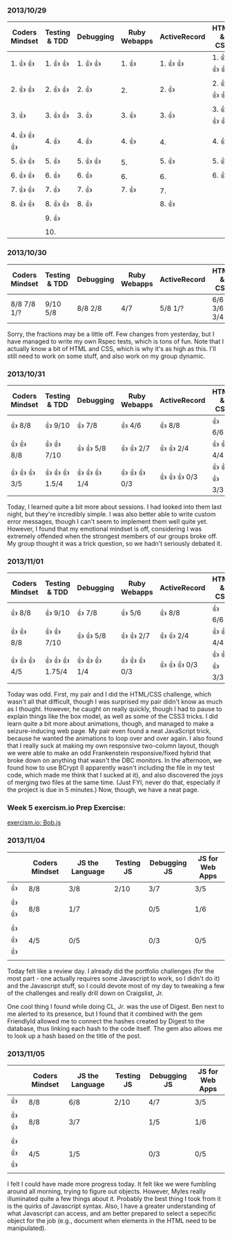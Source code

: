 ### 2013/10/29

| Coders Mindset           | Testing & TDD            | Debugging                | Ruby Webapps  | ActiveRecord             | HTML & CSS |
| ------------------------ | ------------------------ | ------------------------ | ------------- | ------------------------ | ---------- |
| 1. :thumbsup: :thumbsup: | 1. :thumbsup: :thumbsup: | 1. :thumbsup: :thumbsup: | 1. :thumbsup: | 1. :thumbsup: :thumbsup: | 1. :thumbsup: :thumbsup: :thumbsup:           |
| 2. :thumbsup: :thumbsup: | 2. :thumbsup: :thumbsup: | 2. :thumbsup:            | 2.            | 2. :thumbsup:            | 2. :thumbsup: :thumbsup: :thumbsup:           |
| 3. :thumbsup:            | 3. :thumbsup: :thumbsup: | 3. :thumbsup:            | 3. :thumbsup: | 3. :thumbsup:            | 3. :thumbsup: :thumbsup: :thumbsup:           |
| 4. :thumbsup: :thumbsup: :thumbsup: | 4. :thumbsup: | 4. :thumbsup:            | 4. :thumbsup: | 4.                       | 4. :thumbsup:           |
| 5. :thumbsup: :thumbsup: | 5. :thumbsup:            | 5. :thumbsup: :thumbsup: | 5.            | 5. :thumbsup:            | 5. :thumbsup:           |
| 6. :thumbsup: :thumbsup: | 6. :thumbsup:            | 6. :thumbsup:            | 6.            | 6.                       | 6. :thumbsup:           |
| 7. :thumbsup: :thumbsup: | 7. :thumbsup:            | 7. :thumbsup:            | 7. :thumbsup: | 7.                       |            |
| 8. :thumbsup: :thumbsup: | 8. :thumbsup: :thumbsup: | 8. :thumbsup:            |               | 8. :thumbsup:            |            |
|                          | 9. :thumbsup:            |                          |               |                          |            |
|                          | 10.                      |                          |               |                          |            |

### 2013/10/30

| Coders Mindset | Testing & TDD | Debugging | Ruby Webapps | ActiveRecord | HTML & CSS |
| -------------- | ------------- | --------- | ------------ | ------------ | ---------- |
| 8/8 7/8 1/?    | 9/10 5/8      | 8/8 2/8   | 4/7          | 5/8 1/?      | 6/6 3/6 3/4 |

Sorry, the fractions may be a little off. Few changes from yesterday, but I have managed to write my own Rspec tests, which is tons of fun. Note that I actually know a bit of HTML and CSS, which is why it's as high as this. I'll still need to work on some stuff, and also work on my group dynamic. 

### 2013/10/31

| Coders Mindset | Testing & TDD    | Debugging | Ruby Webapps | ActiveRecord | HTML & CSS |
| -------------- | ---------------- | --------- | ------------ | ------------ | ---------- |
| :thumbsup: 8/8 | :thumbsup: 9/10 | :thumbsup: 7/8 | :thumbsup: 4/6 | :thumbsup: 8/8 | :thumbsup: 6/6 |
| :thumbsup: :thumbsup: 8/8 | :thumbsup: :thumbsup: 7/10 | :thumbsup: :thumbsup: 5/8 | :thumbsup: :thumbsup: 2/7 | :thumbsup: :thumbsup: 2/4 | :thumbsup: :thumbsup: 4/4 |
| :thumbsup: :thumbsup: :thumbsup: 3/5 | :thumbsup: :thumbsup: :thumbsup: 1.5/4 | :thumbsup: :thumbsup: :thumbsup: 1/4 | :thumbsup: :thumbsup: :thumbsup: 0/3 | :thumbsup: :thumbsup: :thumbsup: 0/3 | :thumbsup: :thumbsup: :thumbsup: 3/3 |

Today, I learned quite a bit more about sessions. I had looked into them last night, but they're incredibly simple. I was also better able to write custom error messages, though I can't seem to implement them well quite yet. However, I found that my emotional mindset is off, considering I was extremely
offended when the strongest members of our groups broke off. My group thought it was a trick question, so we hadn't 
seriously debated it.

### 2013/11/01

| Coders Mindset | Testing & TDD    | Debugging | Ruby Webapps | ActiveRecord | HTML & CSS |
| -------------- | ---------------- | --------- | ------------ | ------------ | ---------- |
| :thumbsup: 8/8 | :thumbsup: 9/10 | :thumbsup: 7/8 | :thumbsup: 5/6 | :thumbsup: 8/8 | :thumbsup: 6/6 |
| :thumbsup: :thumbsup: 8/8 | :thumbsup: :thumbsup: 7/10 | :thumbsup: :thumbsup: 5/8 | :thumbsup: :thumbsup: 2/7 | :thumbsup: :thumbsup: 2/4 | :thumbsup: :thumbsup: 4/4 |
| :thumbsup: :thumbsup: :thumbsup: 4/5 | :thumbsup: :thumbsup: :thumbsup: 1.75/4 | :thumbsup: :thumbsup: :thumbsup: 1/4 | :thumbsup: :thumbsup: :thumbsup: 0/3 | :thumbsup: :thumbsup: :thumbsup: 0/3 | :thumbsup: :thumbsup: :thumbsup: 3/3 |

Today was odd. First, my pair and I did the HTML/CSS challenge, which wasn't all that difficult, though I was surprised my
pair didn't know as much as I thought. However, he caught on really quickly, though I had to pause to explain things like
the box model, as well as some of the CSS3 tricks. I did learn quite a bit more about animations, though, and managed to
make a seizure-inducing web page. My pair even found a neat JavaScript trick, because he wanted the animations to loop
over and over again. I also found that I really suck at making my own responsive two-column layout, though we were able
to make an odd Frankenstein responsive/fixed hybrid that broke down on anything that wasn't the DBC monitors. 
In the afternoon, we found how to use BCrypt (I apparently wasn't including the file in my test code, which made me think 
that I sucked at it), and also discovered the joys of merging two files at the same time. (Just FYI, never do that, 
especially if the project is due in 5 minutes.) Now, though, we have a neat page. 

### Week 5 exercism.io Prep Exercise:

[exercism.io: Bob.js](http://exercism.io/submissions/23da1de0ec6ace7ebadd39ac)

### 2013/11/04

|                                  | Coders Mindset | JS the Language | Testing JS | Debugging JS | JS for Web Apps |
| -------------------------------- | -------------- | --------------- | ---------- | ------------ | --------------- |
| :thumbsup:                       | 8/8            | 3/8             | 2/10       | 3/7          | 3/5             |
| :thumbsup: :thumbsup:            | 8/8            | 1/7             |            | 0/5          | 1/6             |
| :thumbsup: :thumbsup: :thumbsup: | 4/5            | 0/5             |            | 0/3          | 0/5             |

Today felt like a review day. I already did the portfolio challenges (for the most part - one actually requires some Javascript
to work, so I didn't do it) and the Javascript stuff, so I could devote most of my day to tweaking a few of the challenges 
and really drill down on Craigslist, Jr.

One cool thing I found while doing CL, Jr. was the use of Digest. Ben next to me alerted to its presence, but I found 
that it combined with the gem FriendlyId allowed me to connect the hashes created by Digest to the database, thus 
linking each hash to the code itself. The gem also allows me to look up a hash based on the title of the post. 

### 2013/11/05

|                                  | Coders Mindset | JS the Language | Testing JS | Debugging JS | JS for Web Apps |
| -------------------------------- | -------------- | --------------- | ---------- | ------------ | --------------- |
| :thumbsup:                       | 8/8            | 6/8             | 2/10       | 4/7          | 3/5             |
| :thumbsup: :thumbsup:            | 8/8            | 3/7             |            | 1/5          | 1/6             |
| :thumbsup: :thumbsup: :thumbsup: | 4/5            | 1/5             |            | 0/3          | 0/5             |

I felt I could have made more progress today. It felt like we were fumbling around all morning, trying to figure out 
objects. However, Myles really illuminated quite a few things about it. Probably the best thing I took from it is the 
quirks of Javascript syntax. Also, I have a greater understanding of what Javascript can access, and am better prepared 
to select a sepecific object for the job (e.g., document when elements in the HTML need to be manipulated).
